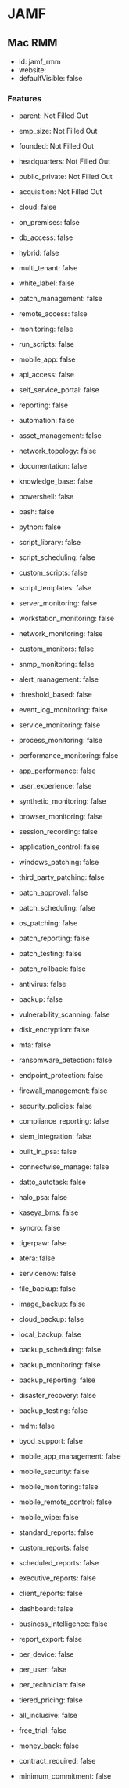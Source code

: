 # JAMF

## Mac RMM
- id: jamf_rmm
- website: 
- defaultVisible: false

### Features
- parent: Not Filled Out
- emp_size: Not Filled Out
- founded: Not Filled Out
- headquarters: Not Filled Out
- public_private: Not Filled Out
- acquisition: Not Filled Out

- cloud: false
- on_premises: false
- db_access: false
- hybrid: false
- multi_tenant: false
- white_label: false

- patch_management: false
- remote_access: false
- monitoring: false
- run_scripts: false
- mobile_app: false
- api_access: false
- self_service_portal: false
- reporting: false
- automation: false
- asset_management: false
- network_topology: false
- documentation: false
- knowledge_base: false

- powershell: false
- bash: false
- python: false
- script_library: false
- script_scheduling: false
- custom_scripts: false
- script_templates: false

- server_monitoring: false
- workstation_monitoring: false
- network_monitoring: false
- custom_monitors: false
- snmp_monitoring: false
- alert_management: false
- threshold_based: false
- event_log_monitoring: false
- service_monitoring: false
- process_monitoring: false
- performance_monitoring: false

- app_performance: false
- user_experience: false
- synthetic_monitoring: false
- browser_monitoring: false
- session_recording: false
- application_control: false

- windows_patching: false
- third_party_patching: false
- patch_approval: false
- patch_scheduling: false
- os_patching: false
- patch_reporting: false
- patch_testing: false
- patch_rollback: false

- antivirus: false
- backup: false
- vulnerability_scanning: false
- disk_encryption: false
- mfa: false
- ransomware_detection: false
- endpoint_protection: false
- firewall_management: false
- security_policies: false
- compliance_reporting: false
- siem_integration: false

- built_in_psa: false
- connectwise_manage: false
- datto_autotask: false
- halo_psa: false
- kaseya_bms: false
- syncro: false
- tigerpaw: false
- atera: false
- servicenow: false

- file_backup: false
- image_backup: false
- cloud_backup: false
- local_backup: false
- backup_scheduling: false
- backup_monitoring: false
- backup_reporting: false
- disaster_recovery: false
- backup_testing: false

- mdm: false
- byod_support: false
- mobile_app_management: false
- mobile_security: false
- mobile_monitoring: false
- mobile_remote_control: false
- mobile_wipe: false

- standard_reports: false
- custom_reports: false
- scheduled_reports: false
- executive_reports: false
- client_reports: false
- dashboard: false
- business_intelligence: false
- report_export: false

- per_device: false
- per_user: false
- per_technician: false
- tiered_pricing: false
- all_inclusive: false
- free_trial: false
- money_back: false
- contract_required: false
- minimum_commitment: false 
